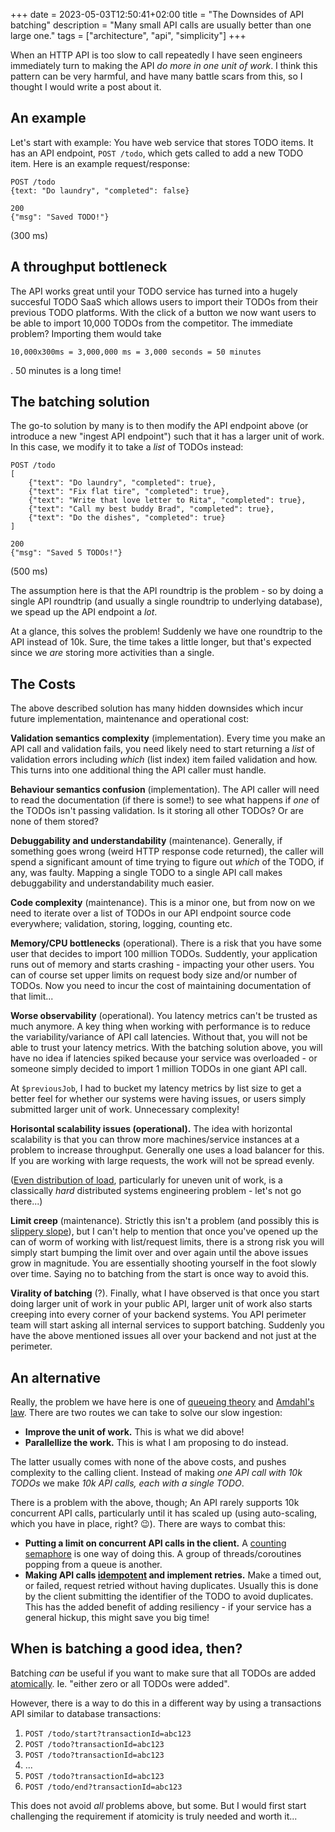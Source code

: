 +++ 
date = 2023-05-03T12:50:41+02:00
title = "The Downsides of API batching"
description = "Many small API calls are usually better than one large one."
tags = ["architecture", "api", "simplicity"]
+++

When an HTTP API is too slow to call repeatedly I have seen engineers
immediately turn to making the API *do more in one unit of work*. I think this
pattern can be very harmful, and have many battle scars from this, so I thought
I would write a post about it.

## An example

Let's start with example: You have web service that stores TODO items. It has
an API endpoint, `POST /todo`, which gets called to add a new TODO item. Here
is an example request/response:

```
POST /todo
{text: "Do laundry", "completed": false}

200
{"msg": "Saved TODO!"}
```
(300 ms)

## A throughput bottleneck

The API works great until your TODO service has turned into a hugely succesful
TODO SaaS which allows users to import their TODOs from their previous TODO
platforms. With the click of a button we now want users to be able to import
10,000 TODOs from the competitor. The immediate problem? Importing them would take

    10,000x300ms = 3,000,000 ms = 3,000 seconds = 50 minutes

. 50 minutes is a long time!

## The batching solution

The go-to solution by many is to then modify the API endpoint above (or
introduce a new "ingest API endpoint") such that it has a larger unit of work.
In this case, we modify it to take a *list* of TODOs instead:

```
POST /todo
[
    {"text": "Do laundry", "completed": true},
    {"text": "Fix flat tire", "completed": true},
    {"text": "Write that love letter to Rita", "completed": true},
    {"text": "Call my best buddy Brad", "completed": true},
    {"text": "Do the dishes", "completed": true}
]

200
{"msg": "Saved 5 TODOs!"}
```
(500 ms)

The assumption here is that the API roundtrip is the problem - so by doing a
single API roundtrip (and usually a single roundtrip to underlying database),
we spead up the API endpoint a _lot_.

At a glance, this solves the problem! Suddenly we have one roundtrip to the API
instead of 10k. Sure, the time takes a little longer, but that's expected since
we _are_ storing more activities than a single.

## The Costs

The above described solution has many hidden downsides which incur future
implementation, maintenance and operational cost:

**Validation semantics complexity** (implementation). Every time you make an
API call and validation fails, you need likely need to start returning a _list_
of validation errors including _which_ (list index) item failed validation and
how. This turns into one additional thing the API caller must handle.

**Behaviour semantics confusion** (implementation). The API caller will need to
read the documentation (if there is some!) to see what happens if _one_ of the
TODOs isn't passing validation. Is it storing all other TODOs? Or are none of
them stored?

**Debuggability and understandability** (maintenance). Generally, if something
goes wrong (weird HTTP response code returned), the caller will spend a
significant amount of time trying to figure out _which_ of the TODO, if any,
was faulty. Mapping a single TODO to a single API call makes debuggability and
understandability much easier.

**Code complexity** (maintenance). This is a minor one, but from now on we need
to iterate over a list of TODOs in our API endpoint source code everywhere;
validation, storing, logging, counting etc.

**Memory/CPU bottlenecks** (operational). There is a risk that you have some
user that decides to import 100 million TODOs. Suddently, your application runs
out of memory and starts crashing - impacting your other users. You can of
course set upper limits on request body size and/or number of TODOs. Now you
need to incur the cost of maintaining documentation of that limit...

**Worse observability** (operational). You latency metrics can't be trusted as
much anymore. A key thing when working with performance is to reduce the
variability/variance of API call latencies. Without that, you will not be able
to trust your latency metrics. With the batching solution above, you will have
no idea if latencies spiked because your service was overloaded - or someone
simply decided to import 1 million TODOs in one giant API call.

At `$previousJob`, I had to bucket my latency metrics by list size to get a
better feel for whether our systems were having issues, or users simply
submitted larger unit of work. Unnecessary complexity!

**Horisontal scalability issues (operational).** The idea with horizontal
scalability is that you can throw more machines/service instances at a problem
to increase throughput. Generally one uses a load balancer for this. If you are
working with large requests, the work will not be spread evenly.

([Even distribution of load][lb-strategies], particularly for uneven unit of
work, is a classically _hard_ distributed systems engineering problem - let's
not go there...)

[lb-strategies]: https://www.youtube.com/watch?v=FC0DARpayhw

**Limit creep** (maintenance). Strictly this isn't a problem (and possibly this
is [slippery slope][slippery-slope]), but I can't help to mention that once
you've opened up the can of worm of working with list/request limits, there is
a strong risk you will simply start bumping the limit over and over again until
the above issues grow in magnitude. You are essentially shooting yourself in
the foot slowly over time. Saying no to batching from the start is once way to
avoid this.

[slippery-slope]: https://en.wikipedia.org/wiki/Slippery_slope

**Virality of batching** (?). Finally, what I have observed is that once you
start doing larger unit of work in your public API, larger unit of work also
starts creeping into every corner of your backend systems. You API perimeter
team will start asking all internal services to support batching. Suddenly you
have the above mentioned issues all over your backend and not just at the
perimeter.

## An alternative

Really, the problem we have here is one of [queueing theory][qt] and [Amdahl's
law][amdahl]. There are two routes we can take to solve our slow ingestion:

 * **Improve the unit of work.** This is what we did above!
 * **Parallellize the work.** This is what I am proposing to do instead.

The latter usually comes with none of the above costs, and pushes complexity to
the calling client. Instead of making _one API call with 10k TODOs_ we make
_10k API calls, each with a single TODO_.

There is a problem with the above, though; An API rarely supports 10k
concurrent API calls, particularly until it has scaled up (using auto-scaling,
which you have in place, right? 😉). There are ways to combat this:

 * **Putting a limit on concurrent API calls in the client.** A [counting
   semaphore][cs] is one way of doing this. A group of threads/coroutines
   popping from a queue is another.
 * **Making API calls [idempotent][idempotency] and implement retries.** Make a
   timed out, or failed, request retried without having duplicates. Usually
   this is done by the client submitting the identifier of the TODO to avoid
   duplicates.  This has the added benefit of adding resiliency - if your
   service has a general hickup, this might save you big time!

[qt]: https://en.wikipedia.org/wiki/Queueing_theory
[amdahl]: https://en.wikipedia.org/wiki/Amdahl%27s_law
[cs]: https://www.guru99.com/semaphore-in-operating-system.html
[idempotency]: https://en.wikipedia.org/wiki/Idempotence

## When is batching a good idea, then?

Batching _can_ be useful if you want to make sure that all TODOs are
added [atomically][atomicity]. Ie. "either zero or all TODOs were added".

[atomicity]: https://en.wikipedia.org/wiki/Atomicity_(database_systems)

However, there is a way to do this in a different way by using a transactions
API similar to database transactions:

 1. `POST /todo/start?transactionId=abc123`
 2. `POST /todo?transactionId=abc123`
 3. `POST /todo?transactionId=abc123`
 4. ...
 5. `POST /todo?transactionId=abc123`
 6. `POST /todo/end?transactionId=abc123`

This does not avoid _all_ problems above, but some. But I would first start
challenging the requirement if atomicity is truly needed and worth it...
